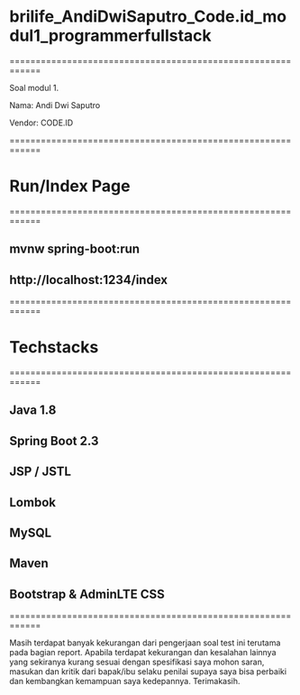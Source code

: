 # brilife_AndiDwiSaputro_Code.id_modul1_programmerfullstack
============================================================

Soal modul 1.

Nama: Andi Dwi Saputro

Vendor: CODE.ID

============================================================
# Run/Index Page
============================================================

## mvnw spring-boot:run

## http://localhost:1234/index

============================================================
# Techstacks
============================================================
## Java 1.8
## Spring Boot 2.3
## JSP / JSTL
## Lombok
## MySQL
## Maven
## Bootstrap & AdminLTE CSS
============================================================

Masih terdapat banyak kekurangan dari pengerjaan soal test ini
terutama pada bagian report. Apabila terdapat kekurangan dan kesalahan lainnya yang sekiranya 
kurang sesuai dengan spesifikasi saya mohon saran, masukan dan kritik
dari bapak/ibu selaku penilai supaya saya bisa perbaiki dan kembangkan kemampuan saya kedepannya.
Terimakasih.
